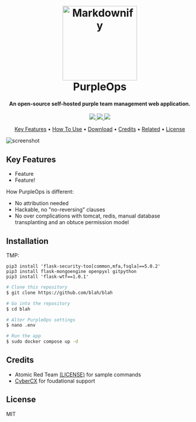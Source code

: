 <h1 align="center">
  <br>
  <a href="http://www.amitmerchant.com/electron-markdownify"><img src="https://raw.githubusercontent.com/amitmerchant1990/electron-markdownify/master/app/img/markdownify.png" alt="Markdownify" width="200"></a>
  <br>
  PurpleOps
  <br>
</h1>

<h4 align="center">An open-source self-hosted purple team management web application.</h4>

<p align="center">
  <a href="https://example.com"><img src="https://img.shields.io/badge/Discord-blue?logo=discord&logoColor=white">
  <a href="https://example.com"><img src="https://img.shields.io/badge/Licence-blue?logo=unlicense&logoColor=white">
  <a href="https://example.com"><img src="https://img.shields.io/badge/Docs-blue?logo=readthedocs&logoColor=white">
</p>


<p align="center">
  <a href="#key-features">Key Features</a> •
  <a href="#how-to-use">How To Use</a> •
  <a href="#download">Download</a> •
  <a href="#credits">Credits</a> •
  <a href="#related">Related</a> •
  <a href="#license">License</a>
</p>

![screenshot](https://raw.githubusercontent.com/amitmerchant1990/electron-markdownify/master/app/img/markdownify.gif)

## Key Features

* Feature
* Feature!

How PurpleOps is different:

* No attribution needed
* Hackable, no "no-reversing" clauses
* No over complications with tomcat, redis, manual database transplanting and an obtuce permission model

## Installation

TMP:

```
pip3 install 'flask-security-too[common,mfa,fsqla]==5.0.2'
pip3 install flask-mongoengine openpyxl gitpython
pip3 install 'flask-wtf==1.0.1'
```

```bash
# Clone this repository
$ git clone https://github.com/blah/blah

# Go into the repository
$ cd blah

# Alter PurpleOps settings
$ nano .env

# Run the app
$ sudo docker compose up -d
```

## Credits

- Atomic Red Team [(LICENSE)](https://github.com/redcanaryco/atomic-red-team/blob/master/LICENSE.txt) for sample commands
- [CyberCX](https://cybercx.com.au/) for foudational support

## License

MIT